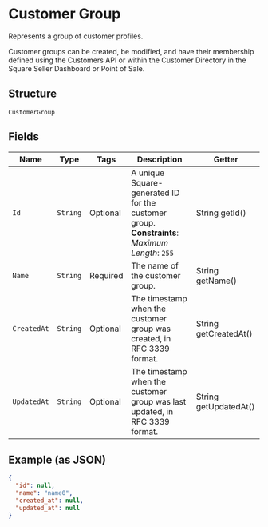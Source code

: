 
# Customer Group

Represents a group of customer profiles.

Customer groups can be created, be modified, and have their membership defined using
the Customers API or within the Customer Directory in the Square Seller Dashboard or Point of Sale.

## Structure

`CustomerGroup`

## Fields

| Name | Type | Tags | Description | Getter |
|  --- | --- | --- | --- | --- |
| `Id` | `String` | Optional | A unique Square-generated ID for the customer group.<br>**Constraints**: *Maximum Length*: `255` | String getId() |
| `Name` | `String` | Required | The name of the customer group. | String getName() |
| `CreatedAt` | `String` | Optional | The timestamp when the customer group was created, in RFC 3339 format. | String getCreatedAt() |
| `UpdatedAt` | `String` | Optional | The timestamp when the customer group was last updated, in RFC 3339 format. | String getUpdatedAt() |

## Example (as JSON)

```json
{
  "id": null,
  "name": "name0",
  "created_at": null,
  "updated_at": null
}
```


